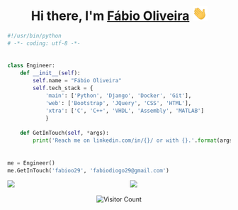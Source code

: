 <h1 align="center">Hi there, I'm <a href="https://www.fabioo.win/" target="_blank">Fábio Oliveira</a> <img
src="https://github.com/Fabioo29/Fabioo29/raw/main/images/Hi.gif" height="32" /></h1>
    
```python
#!/usr/bin/python
# -*- coding: utf-8 -*-


class Engineer:
    def __init__(self):
        self.name = "Fábio Oliveira"
        self.tech_stack = {
            'main': ['Python', 'Django', 'Docker', 'Git'],
            'web': ['Bootstrap', 'JQuery', 'CSS', 'HTML'],
            'xtra': ['C', 'C++', 'VHDL', 'Assembly', 'MATLAB']
            }
    
    def GetInTouch(self, *args):
        print('Reach me on linkedin.com/in/{}/ or with {}.'.format(args[0], args[1]))


me = Engineer()
me.GetInTouch('fabioo29', 'fabiodiogo29@gmail.com')
```
<img  src="https://github-readme-stats.vercel.app/api?username=Fabioo29&show_icons=true&hide_border=true&theme=dark" width="45%" align="right" >
<img  src="https://github-readme-streak-stats.herokuapp.com/?user=Fabioo29&theme=dark" width="45%" >

<p align="center"> 
  <img src="https://profile-counter.glitch.me/Fabioo29/count.svg" alt="Visitor Count" align="center" />
</p>

